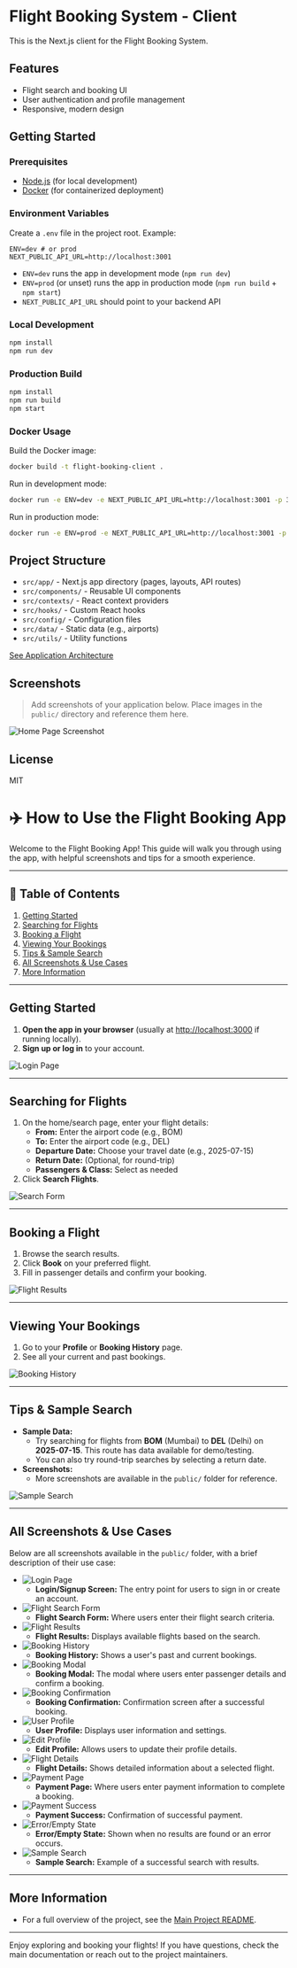 # Flight Booking System - Client

This is the Next.js client for the Flight Booking System.

## Features
- Flight search and booking UI
- User authentication and profile management
- Responsive, modern design

## Getting Started

### Prerequisites
- [Node.js](https://nodejs.org/) (for local development)
- [Docker](https://www.docker.com/) (for containerized deployment)

### Environment Variables
Create a `.env` file in the project root. Example:

```
ENV=dev # or prod
NEXT_PUBLIC_API_URL=http://localhost:3001
```

- `ENV=dev` runs the app in development mode (`npm run dev`)
- `ENV=prod` (or unset) runs the app in production mode (`npm run build` + `npm start`)
- `NEXT_PUBLIC_API_URL` should point to your backend API

### Local Development
```sh
npm install
npm run dev
```

### Production Build
```sh
npm install
npm run build
npm start
```

### Docker Usage
Build the Docker image:
```sh
docker build -t flight-booking-client .
```

Run in development mode:
```sh
docker run -e ENV=dev -e NEXT_PUBLIC_API_URL=http://localhost:3001 -p 3000:3000 flight-booking-client
```

Run in production mode:
```sh
docker run -e ENV=prod -e NEXT_PUBLIC_API_URL=http://localhost:3001 -p 3000:3000 flight-booking-client
```

## Project Structure
- `src/app/` - Next.js app directory (pages, layouts, API routes)
- `src/components/` - Reusable UI components
- `src/contexts/` - React context providers
- `src/hooks/` - Custom React hooks
- `src/config/` - Configuration files
- `src/data/` - Static data (e.g., airports)
- `src/utils/` - Utility functions

[See Application Architecture](src/app/architecture.md)

## Screenshots

> Add screenshots of your application below. Place images in the `public/` directory and reference them here.

![Home Page Screenshot](public/screenshot-home.png)

## License
MIT

# ✈️ How to Use the Flight Booking App

Welcome to the Flight Booking App! This guide will walk you through using the app, with helpful screenshots and tips for a smooth experience.

---

## 📖 Table of Contents
1. [Getting Started](#getting-started)
2. [Searching for Flights](#searching-for-flights)
3. [Booking a Flight](#booking-a-flight)
4. [Viewing Your Bookings](#viewing-your-bookings)
5. [Tips & Sample Search](#tips--sample-search)
6. [All Screenshots & Use Cases](#all-screenshots--use-cases)
7. [More Information](#more-information)

---

## Getting Started

1. **Open the app in your browser** (usually at [http://localhost:3000](http://localhost:3000) if running locally).
2. **Sign up or log in** to your account.

![Login Page](./public/Screenshot%202025-07-10%20at%201.04.08%E2%80%AFPM.png)

---

## Searching for Flights

1. On the home/search page, enter your flight details:
   - **From:** Enter the airport code (e.g., BOM)
   - **To:** Enter the airport code (e.g., DEL)
   - **Departure Date:** Choose your travel date (e.g., 2025-07-15)
   - **Return Date:** (Optional, for round-trip)
   - **Passengers & Class:** Select as needed
2. Click **Search Flights**.

![Search Form](./public/Screenshot%202025-07-10%20at%2010.0444%E2%80%AFPM.png)

---

## Booking a Flight

1. Browse the search results.
2. Click **Book** on your preferred flight.
3. Fill in passenger details and confirm your booking.

![Flight Results](./public/Screenshot%202025-07-10%20at%m2010.04.51%E2%80%AFPM.png)

---

## Viewing Your Bookings

1. Go to your **Profile** or **Booking History** page.
2. See all your current and past bookings.

![Booking History](./publi/Screenshot%202025-07-10%20at%2010.04.56%E2%80%AFPM.png)

---

## Tips & Sample Search

- **Sample Data:**
  - Try searching for flights from **BOM** (Mumbai) to **DEL** (Delhi) on **2025-07-15**. This route has data available for demo/testing.
  - You can also try round-trip searches by selecting a return date.
- **Screenshots:**
  - More screenshots are available in the `public/` folder for reference.

![Sample Search](./public/Screenshot%202025-07-10%20a%2010.05.10%E2%80%AFPM.png)

---

## All Screenshots & Use Cases

Below are all screenshots available in the `public/` folder, with a brief description of their use case:

- ![Login Page](./public/Screenshot%202025-07-10%20a%2010.04.08%E2%80%AFPM.png)
  - **Login/Signup Screen:** The entry point for users to sign in or create an account.
- ![Flight Search Form](./public/Screenshot%202025-07-10%20a%2010.04.44%E2%80%AFPM.png)
  - **Flight Search Form:** Where users enter their flight search criteria.
- ![Flight Results](./public/Screenshot%202025-07-10%20a%2010.04.51%E2%80%AFPM.png)
  - **Flight Results:** Displays available flights based on the search.
- ![Booking History](./public/Screenshot%202025-07-10%20a%2010.04.56%E2%80%AFPM.png)
  - **Booking History:** Shows a user's past and current bookings.
- ![Booking Modal](./public/Screenshot%202025-07-1020at%2010.04.27%E2%80%AFPM.png)
  - **Booking Modal:** The modal where users enter passenger details and confirm a booking.
- ![Booking Confirmation](./public/Screenshot%202025-07-1020at%2010.04.01%E2%80%AFPM.png)
  - **Booking Confirmation:** Confirmation screen after a successful booking.
- ![User Profile](./public/Screenshot%202025-07-10%20a%2010.03.32%E2%80%AFPM.png)
  - **User Profile:** Displays user information and settings.
- ![Edit Profile](./publi/Screenshot%202025-07-10%20at%2010.03.22%E2%80%AFPM.png)
  - **Edit Profile:** Allows users to update their profile details.
- ![Flight Details](./public/Screenshot%202025-07-10%20a%2010.03.15%E2%80%AFPM.png)
  - **Flight Details:** Shows detailed information about a selected flight.
- ![Payment Page](.public/Screenshot%202025-07-10%20at%2010.02.59%E2%80%AFPM.png)
  - **Payment Page:** Where users enter payment information to complete a booking.
- ![Payment Success](./public/Screenshot%202025-07-10%20a%2010.02.51%E2%80%AFPM.png)
  - **Payment Success:** Confirmation of successful payment.
- ![Error/Empty State](./publi/Screenshot%202025-07-10%20at%2010.02.43%E2%80%AFPM.png)
  - **Error/Empty State:** Shown when no results are found or an error occurs.
- ![Sample Search](./public/Screenshot%202025-07-1020at%2010.05.10%E2%80%AFPM.png)
  - **Sample Search:** Example of a successful search with results.

---

## More Information

- For a full overview of the project, see the [Main Project README](../Readme.md).

---

Enjoy exploring and booking your flights! If you have questions, check the main documentation or reach out to the project maintainers.
